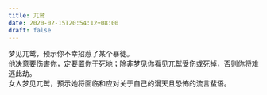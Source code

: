```yaml
---
title: 兀鹫
date: 2020-02-15T20:54:12+08:00
draft: false
---
```


梦见兀鹫，预示你不幸招惹了某个暴徒。<br>
他决意要伤害你，定要置你于死地；除非梦见你看见兀鹫受伤或死掉，否则你将难逃此劫。<br>
女人梦见兀鹫，预示她将面临和应对关于自己的漫天且恐怖的流言蜚语。<br>
